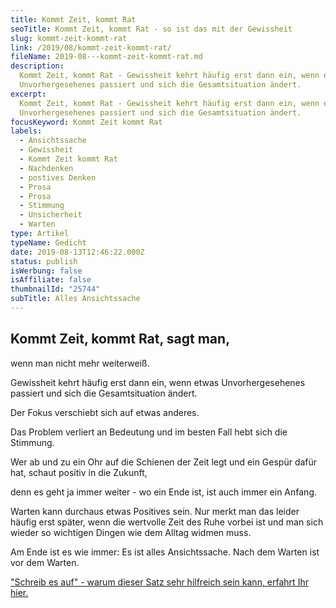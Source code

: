 ```yaml
---
title: Kommt Zeit, kommt Rat
seoTitle: Kommt Zeit, kommt Rat - so ist das mit der Gewissheit
slug: kommt-zeit-kommt-rat
link: /2019/08/kommt-zeit-kommt-rat/
fileName: 2019-08---kommt-zeit-kommt-rat.md
description:
  Kommt Zeit, kommt Rat - Gewissheit kehrt häufig erst dann ein, wenn etwas
  Unvorhergesehenes passiert und sich die Gesamtsituation ändert.
excerpt:
  Kommt Zeit, kommt Rat - Gewissheit kehrt häufig erst dann ein, wenn etwas
  Unvorhergesehenes passiert und sich die Gesamtsituation ändert.
focusKeyword: Kommt Zeit kommt Rat
labels:
  - Ansichtssache
  - Gewissheit
  - Kommt Zeit kommt Rat
  - Nachdenken
  - postives Denken
  - Prosa
  - Prosa
  - Stimmung
  - Unsicherheit
  - Warten
type: Artikel
typeName: Gedicht
date: 2019-08-13T12:46:22.000Z
status: publish
isWerbung: false
isAffiliate: false
thumbnailId: "25744"
subTitle: Alles Ansichtssache
---
```


## Kommt Zeit, kommt Rat, sagt man,

wenn man nicht mehr weiterweiß.

Gewissheit kehrt häufig erst dann ein, wenn etwas Unvorhergesehenes passiert und
sich die Gesamtsituation ändert.

Der Fokus verschiebt sich auf etwas anderes.

Das Problem verliert an Bedeutung und im besten Fall hebt sich die Stimmung.

Wer ab und zu ein Ohr auf die Schienen der Zeit legt und ein Gespür dafür hat,
schaut positiv in die Zukunft,

denn es geht ja immer weiter - wo ein Ende ist, ist auch immer ein Anfang.

Warten kann durchaus etwas Positives sein. Nur merkt man das leider häufig erst
später, wenn die wertvolle Zeit des Ruhe vorbei ist und man sich wieder so
wichtigen Dingen wie dem Alltag widmen muss.

Am Ende ist es wie immer: Es ist alles Ansichtssache. Nach dem Warten ist vor
dem Warten.

["Schreib es auf" - warum dieser Satz sehr hilfreich sein kann, erfahrt Ihr hier.](/2019/05/10-ideen-fuer-mehr-glueckliche-momente/)
